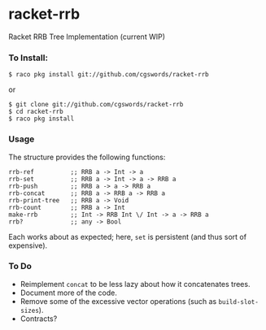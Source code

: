 # racket-rrb

Racket RRB Tree Implementation (current WIP)

### To Install:

    $ raco pkg install git://github.com/cgswords/racket-rrb
    
or

    $ git clone git://github.com/cgswords/racket-rrb
    $ cd racket-rrb
    $ raco pkg install
    
### Usage

The structure provides the following functions:

    rrb-ref          ;; RRB a -> Int -> a
    rrb-set          ;; RRB a -> Int -> a -> RRB a
    rrb-push         ;; RRB a -> a -> RRB a
    rrb-concat       ;; RRB a -> RRB a -> RRB a
    rrb-print-tree   ;; RRB a -> Void 
    rrb-count        ;; RRB a -> Int 
    make-rrb         ;; Int -> RRB Int \/ Int -> a -> RRB a
    rrb?             ;; any -> Bool

Each works about as expected; here, `set` is persistent (and thus sort of expensive).

### To Do

- Reimplement `concat` to be less lazy about how it concatenates trees.
- Document more of the code.
- Remove some of the excessive vector operations (such as `build-slot-sizes`).
- Contracts?
